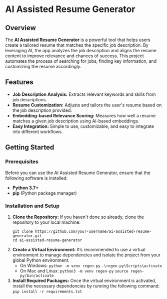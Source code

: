 # AI Assisted Resume Generator

## Overview

The **AI Assisted Resume Generator** is a powerful tool that helps users create a tailored resume that matches the specific job description. By leveraging AI, the app analyzes the job description and aligns the resume content to improve relevance and chances of success. This project automates the process of searching for jobs, finding key information, and customizing the resume accordingly.

## Features

- **Job Description Analysis:** Extracts relevant keywords and skills from job descriptions.
- **Resume Customization:** Adjusts and tailors the user's resume based on the job description provided.
- **Embedding-based Relevance Scoring:** Measures how well a resume matches a given job description using AI-based embeddings.
- **Easy Integration:** Simple to use, customizable, and easy to integrate into different workflows.

## Getting Started

### Prerequisites

Before you can use the AI Assisted Resume Generator, ensure that the following software is installed:

- **Python 3.7+**
- **pip** (Python package manager)

### Installation and Setup

1. **Clone the Repository:**
   If you haven't done so already, clone the repository to your local machine:
   ```
   git clone https://github.com/your-username/ai-assisted-resume-generator.git
   cd ai-assisted-resume-generator
   ```
2. **Create a Virtual Environment:** It’s recommended to use a virtual environment to manage dependencies and isolate the project from your global Python environment.
    - On Windows: 
      ```python -m venv regen-py```
      ```.\regen-py\Scripts\activate```
    - On Mac and Linux: 
      ```python3 -m venv regen-py```
      ```source regen-py/bin/activate```
3. **Install Required Packages:** Once the virtual environment is activated, install the necessary dependencies by running the following command:
   ```pip install -r requirements.txt```

